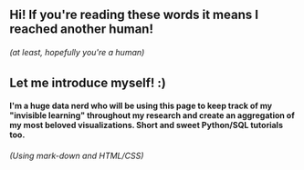## Hi! If you're reading these words it means I reached another human!
###### (at least, hopefully you're a human) 
## Let me introduce myself! :)

#### I'm a huge data nerd who will be using this page to keep track of my "invisible learning" throughout my research and create an aggregation of my most beloved visualizations. Short and sweet Python/SQL tutorials too. 
###### (Using mark-down and HTML/CSS)
